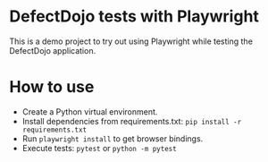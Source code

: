 # DefectDojo tests with Playwright

This is a demo project to try out using Playwright while testing the DefectDojo application.

# How to use

- Create a Python virtual environment.
- Install dependencies from requirements.txt: `pip install -r requirements.txt`
- Run `playwright install` to get browser bindings.
- Execute tests: `pytest` or `python -m pytest`